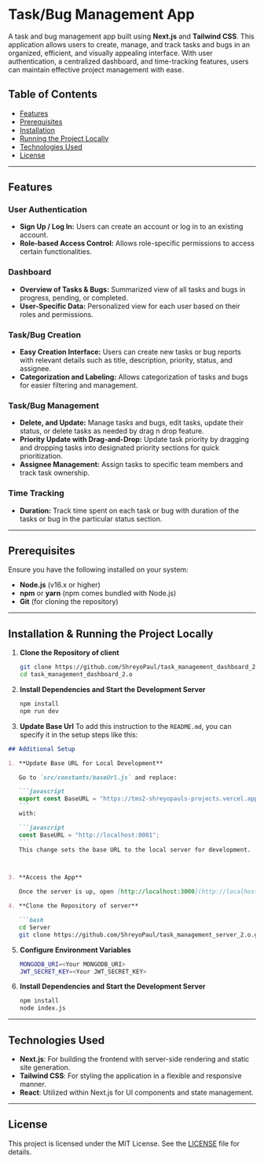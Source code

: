 # Task/Bug Management App

A task and bug management app built using **Next.js** and **Tailwind CSS**. This application allows users to create, manage, and track tasks and bugs in an organized, efficient, and visually appealing interface. With user authentication, a centralized dashboard, and time-tracking features, users can maintain effective project management with ease.

## Table of Contents

- [Features](#features)
- [Prerequisites](#prerequisites)
- [Installation](#installation)
- [Running the Project Locally](#running-the-project-locally)
- [Technologies Used](#technologies-used)
- [License](#license)

---

## Features

### User Authentication

- **Sign Up / Log In:** Users can create an account or log in to an existing account.
- **Role-based Access Control:** Allows role-specific permissions to access certain functionalities.

### Dashboard

- **Overview of Tasks & Bugs:** Summarized view of all tasks and bugs in progress, pending, or completed.
- **User-Specific Data:** Personalized view for each user based on their roles and permissions.

### Task/Bug Creation

- **Easy Creation Interface:** Users can create new tasks or bug reports with relevant details such as title, description, priority, status, and assignee.
- **Categorization and Labeling:** Allows categorization of tasks and bugs for easier filtering and management.

### Task/Bug Management

- **Delete, and Update:** Manage tasks and bugs, edit tasks, update their status, or delete tasks as needed by drag n drop feature.
- **Priority Update with Drag-and-Drop:** Update task priority by dragging and dropping tasks into designated priority sections for quick prioritization.
- **Assignee Management:** Assign tasks to specific team members and track task ownership.

### Time Tracking

- **Duration:** Track time spent on each task or bug with duration of the tasks or bug in the particular status section.

---

## Prerequisites

Ensure you have the following installed on your system:

- **Node.js** (v16.x or higher)
- **npm** or **yarn** (npm comes bundled with Node.js)
- **Git** (for cloning the repository)

---

## Installation & Running the Project Locally

1. **Clone the Repository of client**

   ```bash
   git clone https://github.com/ShreyoPaul/task_management_dashboard_2.o.git
   cd task_management_dashboard_2.o
   ```

2. **Install Dependencies and Start the Development Server**

   ```bash
   npm install
   npm run dev
   ```

3. **Update Base Url**
   To add this instruction to the `README.md`, you can specify it in the setup steps like this:

````markdown
## Additional Setup

1. **Update Base URL for Local Development**

   Go to `src/constants/baseUrl.js` and replace:

   ```javascript
   export const BaseURL = "https://tms2-shreyopauls-projects.vercel.app";
   ```
   with:

   ```javascript
   const BaseURL = "http://localhost:8001";
   ```
   This change sets the base URL to the local server for development.



3. **Access the App**

   Once the server is up, open [http://localhost:3000](http://localhost:3000) in your browser to view the app.

4. **Clone the Repository of server**

   ```bash
   cd Server
   git clone https://github.com/ShreyoPaul/task_management_server_2.o.git .
````

5. **Configure Environment Variables**

   ```bash
   MONGODB_URI=<Your MONGODB_URI>
   JWT_SECRET_KEY=<Your JWT_SECRET_KEY>
   ```

6. **Install Dependencies and Start the Development Server**

   ```bash
   npm install
   node index.js
   ```

---

## Technologies Used

- **Next.js**: For building the frontend with server-side rendering and static site generation.
- **Tailwind CSS**: For styling the application in a flexible and responsive manner.
- **React**: Utilized within Next.js for UI components and state management.

---

## License

This project is licensed under the MIT License. See the [LICENSE](LICENSE) file for details.
